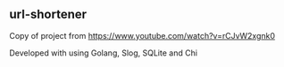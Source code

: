 ## url-shortener
Copy of project from https://www.youtube.com/watch?v=rCJvW2xgnk0 

Developed with using Golang, Slog, SQLite and Chi